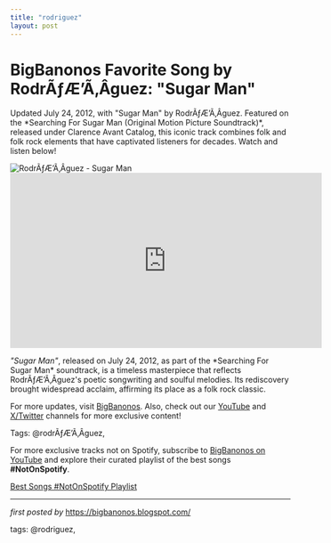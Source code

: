 ```yaml
---
title: "rodriguez"
layout: post
---
```

<!-- Title of the Post -->
<h1 >BigBanonos Favorite Song by RodrÃƒÆ’Ã‚Â­guez: "Sugar Man"</h1> <!-- Introductory Text -->
<p >Updated July 24, 2012, with "Sugar Man" by RodrÃƒÆ’Ã‚Â­guez. Featured on the *Searching For Sugar Man (Original Motion Picture Soundtrack)*, released under Clarence Avant Catalog, this iconic track combines folk and folk rock elements that have captivated listeners for decades. Watch and listen below!</p> <!-- Featured Image -->
<div > <img src="https://i.scdn.co/image/d1d0f4b212e16eb6bf079e8e7bae11828378a2bc" alt="RodrÃƒÆ’Ã‚Â­guez - Sugar Man" />
</div> <!-- YouTube Video Embed -->
<div > <iframe width="560" height="315" src="https://www.youtube.com/embed/D1NS1uriYJU" title="RodrÃƒÆ’Ã‚Â­guez - Sugar Man" frameborder="0" allowfullscreen></iframe>
</div> <!-- Song Information -->
<div > <p><em>"Sugar Man"</em>, released on July 24, 2012, as part of the *Searching For Sugar Man* soundtrack, is a timeless masterpiece that reflects RodrÃƒÆ’Ã‚Â­guez's poetic songwriting and soulful melodies. Its rediscovery brought widespread acclaim, affirming its place as a folk rock classic.</p>
</div> <!-- Footer Links -->
<div > <p>For more updates, visit <a href="https://bigbanonos.blogspot.com/" target="_blank">BigBanonos</a>. Also, check out our <a href="https://www.youtube.com/@BigBanonos" target="_blank">YouTube</a> and <a href="https://x.com/bigbanonos" target="_blank">X/Twitter</a> channels for more exclusive content!</p>
</div> <!-- Tags -->
<p >Tags: @rodrÃƒÆ’Ã‚Â­guez,</p>


<!--Subscribe and Playlist Links-->
<div>
    <p>For more exclusive tracks not on Spotify, subscribe to <a href="https://www.youtube.com/@BigBanonos" target="_blank">BigBanonos on YouTube</a> and explore their curated playlist of the best songs <strong>#NotOnSpotify</strong>.</p>
    <p><a href="https://www.youtube.com/playlist?list=PLtuNtuTatqI0kFahUCbtbfenC_ET5O_tr" target="_blank">Best Songs #NotOnSpotify Playlist<br /></a></p></div>

<hr />

<p><em>first posted by</em> <a href="https://bigbanonos.blogspot.com/" rel="noopener" target="_new">https://bigbanonos.blogspot.com/</a></p>

<p>tags: @rodriguez,</p>
